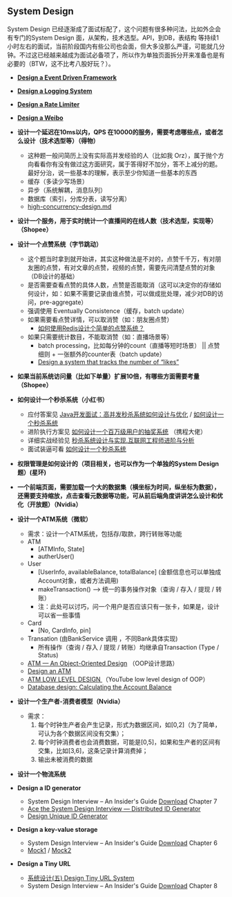 ## System Design

System Design 已经逐渐成了面试标配了，这个问题有很多种问法，比如外企会有专门的System Design 面，从架构，技术选型。API，到DB，表结构 等持续1小时左右的面试，当前阶段国内有些公司也会面，但大多没那么严谨，可能就几分钟。不过这已经越来越成为面试必备项了，所以作为单独页面拆分开来准备也是有必要的（BTW，这不比考八股好玩？）。



* **[Design a Event Driven Framework](system_design/EventDrivenFramework.md)**
* **[Design a Logging System](system_design/LoggingSystem.md)**
* **[Design a Rate Limiter](system_design/RateLimiter.md)**
* **[Design a Weibo](system_design/Weibo.md)**



* **设计一个延迟在10ms以内，QPS 在10000的服务，需要考虑哪些点，或者怎么设计（技术选型等）（得物）**
  * 这种题一般问简历上没有实际高并发经验的人（比如我 Orz），属于抛个方向看看你有没有做过这方面研究，属于答得好不加分，答不上减分的题。最好分治，说一些基本的理解，表示至少你知道一些基本的东西
  * 缓存（多读少写场景）
  * 异步（系统解耦，消息队列）
  * 数据库（索引，分库分表，读写分离）
  * [high-concurrency-design.md](https://github.com/doocs/advanced-java/blob/main/docs/high-concurrency/high-concurrency-design.md)



* **设计一个服务，用于实时统计一个直播间的在线人数（技术选型，实现等）（Shopee）**



* **设计一个点赞系统（字节跳动）**
  * 这个题当时拿到就开始讲，其实这种做法是不对的，点赞千千万，有对朋友圈的点赞，有对文章的点赞，视频的点赞，需要先问清楚点赞的对象（DB设计的基础）
  * 是否需要查看点赞的具体人数，点赞是否能取消（这可以决定你的存储如何设计，如：如果不需要记录由谁点赞，可以做成批处理，减少对DB的访问，pre-aggregate）
  * 强调使用  Eventually Consistence（缓存，batch update）
  * 如果需要看点赞详情，可以取消赞（如：朋友圈点赞）
    * [如何使用Redis设计个简单的点赞系统？](https://aijishu.com/a/1060000000059449)
  * 如果只需要统计数目，不能取消赞（如：直播场景等）
    * batch processing，比如每分钟的count（直播等短时场景） || 点赞细则 + 一张额外的counter表（batch update）
    * [Design a system that tracks the number of “likes”](https://medium.com/@morefree7/design-a-system-that-tracks-the-number-of-likes-ea69fdb41cf2)



* **如果当前系统访问量（比如下单量）扩展10倍，有哪些方面需要考量（Shopee）**



* **如何设计一个秒杀系统（小红书）**

  * 应付答案见 [Java开发面试：高并发秒杀系统如何设计与优化](https://blog.csdn.net/CSDN_Terence/article/details/77744042) / [如何设计一个秒杀系统](https://blog.csdn.net/suifeng3051/article/details/52607544)
  * 进阶执行方案见 [如何设计一个百万级用户的抽奖系统](https://note.youdao.com/ynoteshare1/index.html?id=5c04dccbffd0b6fc511dc920e6be12e3&type=note) （携程大佬）
  * 详细实战经验见 [秒杀系统设计与实现.互联网工程师进阶与分析](https://github.com/qiurunze123/miaosha)
  * 面试装逼可看 [如何设计一个秒杀系统](https://time.geekbang.org/column/article/40153) 



* **权限管理是如何设计的（项目相关，也可以作为一个单独的System Design 题）(星环)**  



* **一个前端页面，需要加载一个大的数据集（横坐标为时间，纵坐标为数据），还需要支持缩放，点击查看元数据等功能，可从前后端角度讲讲怎么设计和优化（开放题）（Nvidia）**



* **设计一个ATM系统（微软）**
  * 需求：设计一个ATM系统，包括存/取款，跨行转账等功能
  * ATM
    * [ATMInfo, State]
    * autherUser()
  * User
    * [UserInfo, availableBalance, totalBalance] (金额信息也可以单独成 Account对象，或者方法调用) 
    * makeTransaction() --> 统一的事务操作对象（查询 / 存入 / 提现 / 转账）
    * 注：此处可以讨巧，问一个用户是否应该只有一张卡，如果是，设计可以省一些事情
  * Card
    * [No, CardInfo, pin]
  * Transation (由BankService 调用 ，不同Bank具体实现)
    * 所有操作（查询 / 存入 / 提现 / 转账）均继承自Transaction (Type / Status)
  * [ATM — An Object-Oriented Design](https://medium.com/swlh/atm-an-object-oriented-design-e3a2435a0830) （OOP设计思路）
  * [Design an ATM](https://github.com/tssovi/grokking-the-object-oriented-design-interview/blob/master/object-oriented-design-case-studies/design-an-atm.md)
  * [ATM LOW LEVEL DESIGN ](https://www.youtube.com/watch?v=_ppHN3SeFnw) （YouTube low level design of OOP）
  * [Database design: Calculating the Account Balance](https://stackoverflow.com/questions/4373968/database-design-calculating-the-account-balance)
  



* **设计一个生产者-消费者模型（Nvidia）**
  * 需求：
    1. 每个时钟生产者会产生记录，形式为数据区间，如[0,2]（为了简单，可认为各个数据区间没有交集）；
    2. 每个时钟消费者也会消费数据，可能是[0,5]，如果和生产者的区间有交集，比如[3,6]，这条记录计算消费掉；
    3. 输出未被消费的数据



* **设计一个物流系统**



* **Design a ID generator**
  * System Design Interview – An Insider's Guide [Download](https://hubpdf.com/e-books/computers/system-design-interview-pdf-book-free-download/) Chapter 7
  * [Ace the System Design Interview — Distributed ID Generator](https://towardsdatascience.com/ace-the-system-design-interview-distributed-id-generator-c65c6b568027)
  * [Design Unique ID Generator](https://docs.google.com/presentation/d/1Eb1L-eyVdbLaywfi6MCqsdvwXZCRGhVREFrUcvM-azg/edit#slide=id.p)



* **Design a key-value storage**
  * System Design Interview – An Insider's Guide [Download](https://hubpdf.com/e-books/computers/system-design-interview-pdf-book-free-download/) Chapter 6
  * [Mock1](https://docs.google.com/document/d/1vKQyUat_C3RP55LskPHfYRxhYZn5Y5I2szXX-4ixi6U/edit) / [Mock2](https://docs.google.com/document/d/1pqsaPts9fLFt2x3YFmG6D0KK-u3-wPIP6Nq4JAinGhY/edit)



* **Design a Tiny URL**
  * [系统设计(五) Design Tiny URL System](https://docs.google.com/presentation/d/1v5QA1h-kPQ3EXdxMbyKGkYhlkaf8otqf9TubnY00vQo/edit#slide=id.ge7b631cedb_0_0)
  * System Design Interview – An Insider's Guide [Download](https://hubpdf.com/e-books/computers/system-design-interview-pdf-book-free-download/) Chapter 8
